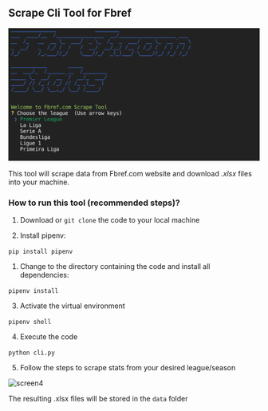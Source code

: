 ## Scrape Cli Tool for Fbref


![screen1](screenshots/screen1_fbref.png)


This tool will scrape data from Fbref.com website and download *.xlsx* files into your machine.

### How to run this tool (recommended steps)?

1. Download or `git clone` the code to your local machine

2. Install pipenv:

```pip install pipenv```

1. Change to the directory containing the code and install all dependencies:

```pipenv install```

3. Activate the virtual environment

```pipenv shell```

4. Execute the code

```python cli.py```

5. Follow the steps to scrape stats from your desired league/season

![screen4](screenshots/screen4_fbref.png)


The resulting .xlsx files will be stored in the `data` folder